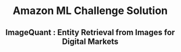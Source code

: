 <h1 align="center">Amazon ML Challenge Solution</h1>
 <h2 align="center">ImageQuant : Entity Retrieval from Images for Digital Markets</h2>
